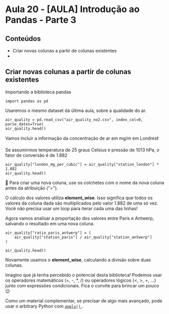 # Aula 20 - \[AULA] Introdução ao Pandas - Parte 3

## Conteúdos

* Criar novas colunas a partir de colunas existentes
*


## Criar novas colunas a partir de colunas existentes

Importando a biblioteca pandas

~~~
import pandas as pd
~~~

Usaremos o mesmo dataset da última aula, sobre a qualidade do ar.

~~~
air_quality = pd.read_csv("air_quality_no2.csv", index_col=0, parse_dates=True)
air_quality.head()
~~~

Vamos incluir a informação da concentração de ar em mg/m em Londres❗

Se assumirmos temperatura de 25 graus Celsius e pressão de 1013 hPa, o fator de conversão é de 1.882

~~~
air_quality["london_mg_per_cubic"] = air_quality["station_london"] * 1.882
air_quality.head()
~~~

:pushpin: Para criar uma nova coluna, use os colchetes com o nome da nova coluna antes da atribuição ("=").

O cálculo dos valores utiliza **element_wise**. Isso significa que todos os valores da coluna dada são multiplicados pelo valor 1.882 de uma só vez. Você não precisa usar um loop para iterar cada uma das linhas!

Agora vamos analisar a proportação dos valores entre Paris e Antwerp, salvando o resultado em uma nova coluna.

~~~
air_quality["ratio_paris_antwerp"] = (
    air_quality["station_paris"] / air_quality["station_antwerp"]
)

air_quality.head()
~~~

Novamente usamos o **element_wise**, calculando a divisão sobre duas colunas.

Imagino que já tenha percebido o potencial desta biblioteca! Podemos usar os operadores matemáticos (+, -, *, /) ou operadores lógicos (<, >, =, ...) junto com expressões condicionais. Fica o convite para brincar um pouco 😉

Como um material complementar, se precisar de algo mais avançado, pode usar o arbitrary Python com <a href="https://pandas.pydata.org/pandas-docs/stable/reference/api/pandas.DataFrame.apply.html#pandas.DataFrame.apply" target="_blank"><code>apply()</code> </a>.
